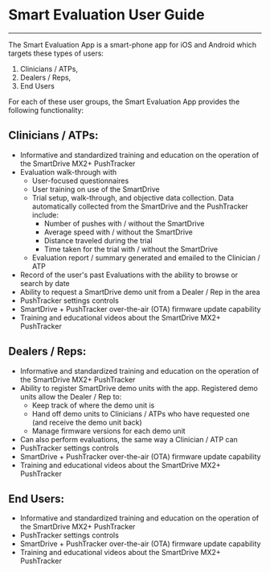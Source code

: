 # Smart Evaluation User Guide
---------------------------------

The Smart Evaluation App is a smart-phone app for iOS and Android which targets these types of users:
1. Clinicians / ATPs,
2. Dealers / Reps,
3. End Users

For each of these user groups, the Smart Evaluation App provides the following functionality:

## Clinicians / ATPs:
* Informative and standardized training and education on the operation of the SmartDrive MX2+ PushTracker
* Evaluation walk-through with
  * User-focused questionnaires
  * User training on use of the SmartDrive
  * Trial setup, walk-through, and objective data collection. Data automatically collected from the SmartDrive and the PushTracker include:
    * Number of pushes with / without the SmartDrive
	* Average speed with / without the SmartDrive
	* Distance traveled during the trial
	* Time taken for the trial with / without the SmartDrive
  * Evaluation report / summary generated and emailed to the Clinician / ATP
* Record of the user's past Evaluations with the ability to browse or search by date
* Ability to request a SmartDrive demo unit from a Dealer / Rep in the area
* PushTracker settings controls
* SmartDrive + PushTracker over-the-air (OTA) firmware update capability
* Training and educational videos about the SmartDrive MX2+ PushTracker

## Dealers / Reps:
* Informative and standardized training and education on the operation of the SmartDrive MX2+ PushTracker
* Ability to register SmartDrive demo units with the app. Registered demo units allow the Dealer / Rep to:
  * Keep track of where the demo unit is
  * Hand off demo units to Clinicians / ATPs who have requested one (and receive the demo unit back)
  * Manage firmware versions for each demo unit
* Can also perform evaluations, the same way a Clinician / ATP can
* PushTracker settings controls
* SmartDrive + PushTracker over-the-air (OTA) firmware update capability
* Training and educational videos about the SmartDrive MX2+ PushTracker

## End Users:
* Informative and standardized training and education on the operation of the SmartDrive MX2+ PushTracker
* PushTracker settings controls
* SmartDrive + PushTracker over-the-air (OTA) firmware update capability
* Training and educational videos about the SmartDrive MX2+ PushTracker

